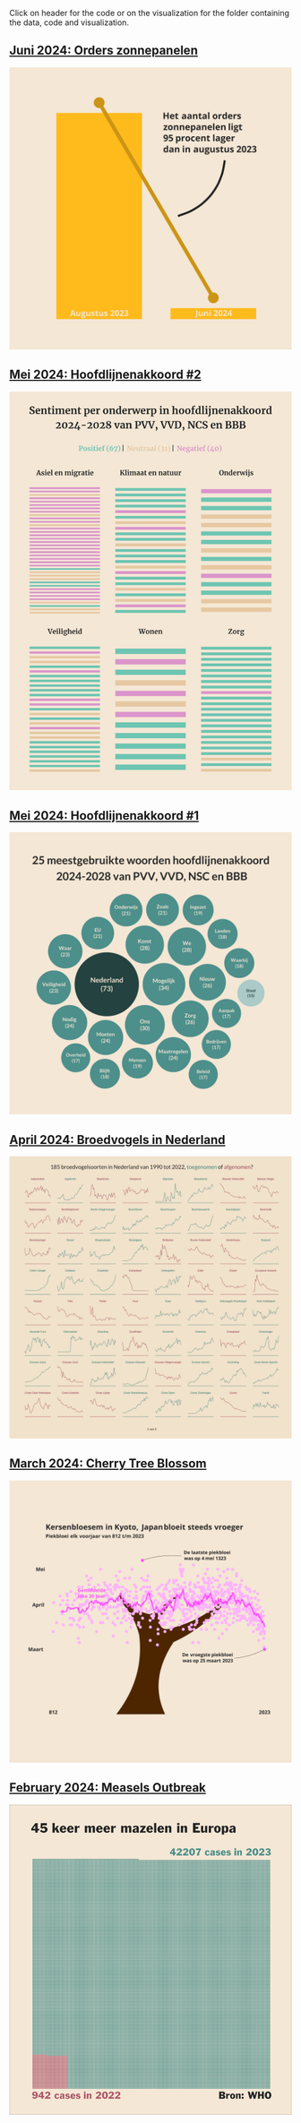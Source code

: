 
Click on header for the code or on the visualization for the folder
containing the data, code and visualization.

## [Juni 2024: Orders zonnepanelen](https://github.com/Willem-Jelle/Visualizations/blob/main/2024-06_orders_zonnepanelen/2024-06_orders_zonnepanelen_code.R)

<a href='https://github.com/Willem-Jelle/Visualizations/blob/main/2024-06_orders_zonnepanelen'>
<img src='2024-06_orders_zonnepanelen/2024-06_orders_zonnepanelen_viz.png'/></a>

## [Mei 2024: Hoofdlijnenakkoord #2](https://github.com/Willem-Jelle/Visualizations/blob/main/2024-05_sentiment_hoofdlijnenakkoord/2024-05_sentiment_hoofdlijnenakkoord_code.R)

<a href='https://github.com/Willem-Jelle/Visualizations/blob/main/2024-05_sentiment_hoofdlijnenakkoord'>
<img src='2024-05_sentiment_hoofdlijnenakkoord/2024-05_sentiment_hoofdlijnenakkoord_viz.png'/></a>

## [Mei 2024: Hoofdlijnenakkoord #1](https://github.com/Willem-Jelle/Visualizations/blob/main/2024-05_hoofdlijnenakkoord/2024-05_hoofdlijnenakkoord_code.R)

<a href='https://github.com/Willem-Jelle/Visualizations/blob/main/2024-05_hoofdlijnenakkoord'>
<img src='2024-05_hoofdlijnenakkoord/2024-05_hoofdlijnenakkoord_viz.png'/></a>

## [April 2024: Broedvogels in Nederland](https://github.com/Willem-Jelle/Visualizations/blob/main/2024-04_broedvogels/2024-04_broedvogels_code.R)

<a href='https://github.com/Willem-Jelle/Visualizations/blob/main/2024-04_broedvogels'>
<img src='2024-04_broedvogels/2024-04_broedvogels_viz_01.png'/></a>

## [March 2024: Cherry Tree Blossom](https://github.com/Willem-Jelle/Visualizations/blob/main/2024-03_cherry_tree_blossom/2024-03_cherry_tree_blossom_code.R)

<a href='https://github.com/Willem-Jelle/Visualizations/tree/main/2024-04_broedvogels'>
<img src='2024-03_cherry_tree_blossom/2024-03_cherry_tree_blossom_viz.png'/></a>

## [February 2024: Measels Outbreak](https://github.com/Willem-Jelle/Visualizations/blob/main/2024-02_measels_outbreak/2024-02_measels_outbreak_code.R)

<a href='https://github.com/Willem-Jelle/Visualizations/tree/main/2024-02_measels_outbreak'>
<img src='2024-02_measels_outbreak/2024-02_measels_outbreak_viz.png'/></a>